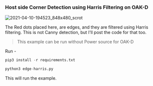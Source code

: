 ### Host side Corner Detection using Harris Filtering on OAK-D

![2021-04-10-194523_848x480_scrot](https://user-images.githubusercontent.com/67831664/114272918-aa894880-9a35-11eb-92c6-a51af9246ab9.png)

The Red dots placed here, are edges, and they are filtered using Harris filtering. This is not Canny detection, but I'll post
the code for that too.

> This example can be run without Power source for OAK-D

Run - 
```python
pip3 install -r requirements.txt

python3 edge-harris.py
```

This will run the example.
